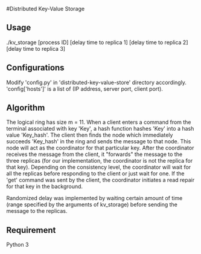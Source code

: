 #Distributed Key-Value Storage

## Usage

./kv_storage [process ID] [delay time to replica 1] [delay time to replica 2] [delay time to replica 3]

## Configurations

Modify 'config.py' in 'distributed-key-value-store' directory accordingly.
'config['hosts']' is a list of (IP address, server port, client port).

## Algorithm

The logical ring has size m = 11.
When a client enters a command from the terminal associated with key 'Key', a hash function hashes 'Key' into a hash value 'Key_hash'.
The client then finds the node which immediately succeeds 'Key_hash' in the ring and sends the message to that node.
This node will act as the coordinator for that particular key. After the coordinator receives the message from the client, it
"forwards" the message to the three replicas (for our implementation, the coordinator is not the replica for that key). Depending on
the consistency level, the coordinator will wait for all the replicas before responding to the client or just wait for one.
If the 'get' command was sent by the client, the coordinator initiates a read repair for that key in the background.

Randomized delay was implemented by waiting certain amount of time (range specified by the arguments of kv_storage) before
sending the message to the replicas.

## Requirement

Python 3
